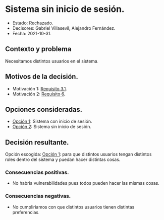 # Sistema sin inicio de sesión.

* Estado: Rechazado.
* Decisores: Gabriel Villasevil, Alejandro Fernández.
* Fecha: 2021-10-31.

## Contexto y problema

Necesitamos distintos usuarios en el sistema.

## Motivos de la decisión.

* Motivación 1: [Requisito 3.1](https://github.com/santo2927/DAS-2021-22-/blob/master/Requisitos/R3.1%20Almacenar%20Preferencias.txt).
* Motivación 2: [Requisito 6](https://github.com/santo2927/DAS-2021-22-/blob/master/Requisitos/R6%20Sistema%20de%20Seguridad.txt).

## Opciones consideradas.

* [Opción 1](https://github.com/santo2927/DAS-2021-22-/edit/master/Decisión%20de%20diseño%203.1.1.md): Sistema con inicio de sesión.
* [Opción 2](https://github.com/santo2927/DAS-2021-22-/edit/master/Decisión%20de%20diseño%203.1.2.md): Sistema sin inicio de sesión.

## Decisión resultante.

Opción escogida: [Opción 1](https://github.com/santo2927/DAS-2021-22-/edit/master/Decisión%20de%20diseño%203.1.1.md): para que distintos usuarios tengan distintos roles dentro del sistema y puedan hacer distintas cosas.

### Consecuencias positivas.

* No habría vulnerabilidades pues todos pueden hacer las mismas cosas.

### Consecuencias negativas.

* No cumpliriamos con que distintos usuarios tienen distintas preferencias.
